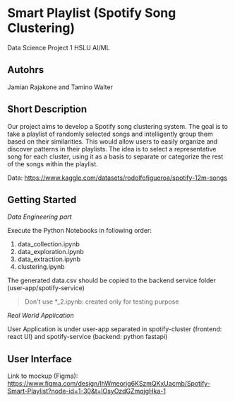 # Smart Playlist (Spotify Song Clustering)

Data Science Project 1 HSLU AI/ML

## Autohrs

Jamian Rajakone and Tamino Walter

## Short Description

Our project aims to develop a Spotify song clustering system. The goal is to take a playlist of randomly selected songs and intelligently group them based on their similarities. This would allow users to easily organize and discover patterns in their playlists. The idea is to select a representative song for each cluster, using it as a basis to separate or categorize the rest of the songs within the playlist.

Data: https://www.kaggle.com/datasets/rodolfofigueroa/spotify-12m-songs

## Getting Started

*Data Engineering part*

Execute the Python Notebooks in following order:

1. data_collection.ipynb
2. data_exploration.ipynb
3. data_extraction.ipynb
4. clustering.ipynb

The generated data.csv should be copied to the backend service folder (user-app/spotify-service)

> Don't use *_2.ipynb: created only for testing purpose

*Real World Application*

User Application is under user-app separated in spotify-cluster (frontend: react UI) and spotify-service (backend: python fastapi)

## User Interface

Link to mockup (Figma): https://www.figma.com/design/IhWmeorig6KSzmQKxUacmb/Spotify-Smart-Playlist?node-id=1-30&t=lOsyOzdGZmqjgHka-1
